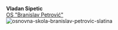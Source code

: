 **Vladan Sipetic**\
[OS "Branislav Petrović" ](http://www.os-branislavpetrovic.edu.rs/) \
![osnovna-skola-branislav-petrovic-slatina](https://user-images.githubusercontent.com/125125409/218257714-3724818d-9817-4bcf-948a-a96b648a08a0.jpg)

